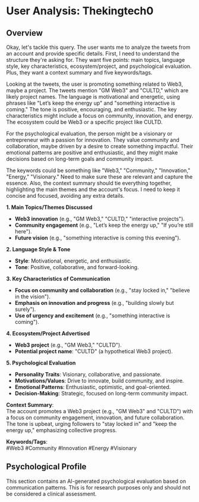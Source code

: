 # User Analysis: Thekingtech0

## Overview

<think>
Okay, let's tackle this query. The user wants me to analyze the tweets from an account and provide specific details. First, I need to understand the structure they're asking for. They want five points: main topics, language style, key characteristics, ecosystem/project, and psychological evaluation. Plus, they want a context summary and five keywords/tags.

Looking at the tweets, the user is promoting something related to Web3, maybe a project. The tweets mention "GM Web3" and "CULTD," which are likely project names. The language is motivational and energetic, using phrases like "Let’s keep the energy up" and "something interactive is coming." The tone is positive, encouraging, and enthusiastic. The key characteristics might include a focus on community, innovation, and energy. The ecosystem could be Web3 or a specific project like CULTD.

For the psychological evaluation, the person might be a visionary or entrepreneur with a passion for innovation. They value community and collaboration, maybe driven by a desire to create something impactful. Their emotional patterns are positive and enthusiastic, and they might make decisions based on long-term goals and community impact.

The keywords could be something like "Web3," "Community," "Innovation," "Energy," "Visionary." Need to make sure these are relevant and capture the essence. Also, the context summary should tie everything together, highlighting the main themes and the account's focus. I need to keep it concise and focused, avoiding any extra details.
</think>

**1. Main Topics/Themes Discussed**  
- **Web3 innovation** (e.g., "GM Web3," "CULTD," "interactive projects").  
- **Community engagement** (e.g., "Let’s keep the energy up," "If you’re still here").  
- **Future vision** (e.g., "something interactive is coming this evening").  

**2. Language Style & Tone**  
- **Style**: Motivational, energetic, and enthusiastic.  
- **Tone**: Positive, collaborative, and forward-looking.  

**3. Key Characteristics of Communication**  
- **Focus on community and collaboration** (e.g., "stay locked in," "believe in the vision").  
- **Emphasis on innovation and progress** (e.g., "building slowly but surely").  
- **Use of urgency and excitement** (e.g., "something interactive is coming").  

**4. Ecosystem/Project Advertised**  
- **Web3 project** (e.g., "GM Web3," "CULTD").  
- **Potential project name**: "CULTD" (a hypothetical Web3 project).  

**5. Psychological Evaluation**  
- **Personality Traits**: Visionary, collaborative, and passionate.  
- **Motivations/Values**: Drive to innovate, build community, and inspire.  
- **Emotional Patterns**: Enthusiastic, optimistic, and goal-oriented.  
- **Decision-Making**: Strategic, focused on long-term community impact.  

**Context Summary**:  
The account promotes a Web3 project (e.g., "GM Web3" and "CULTD") with a focus on community engagement, innovation, and future collaboration. The tone is upbeat, urging followers to "stay locked in" and "keep the energy up," emphasizing collective progress.  

**Keywords/Tags**:  
#Web3 #Community #Innovation #Energy #Visionary

## Psychological Profile

This section contains an AI-generated psychological evaluation based on communication patterns. This is for research purposes only and should not be considered a clinical assessment.